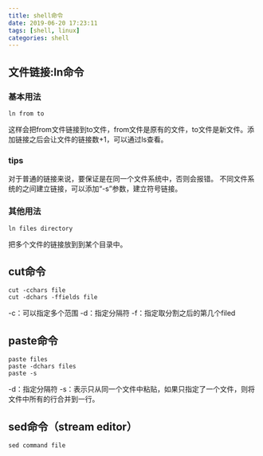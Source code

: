 ```yaml
---
title: shell命令
date: 2019-06-20 17:23:11
tags: [shell, linux]
categories: shell
---
```

## 文件链接:ln命令
### 基本用法
```
ln from to 
```
这样会把from文件链接到to文件，from文件是原有的文件，to文件是新文件。添加链接之后会让文件的链接数+1，可以通过ls查看。

### tips
对于普通的链接来说，要保证是在同一个文件系统中，否则会报错。
不同文件系统的之间建立链接，可以添加“-s”参数，建立符号链接。
### 其他用法
```
ln files directory
```
把多个文件的链接放到到某个目录中。

## cut命令
```
cut -cchars file
cut -dchars -ffields file 
```
-c：可以指定多个范围
-d：指定分隔符
-f：指定取分割之后的第几个filed
## paste命令
```
paste files
paste -dchars files
paste -s 
```
-d：指定分隔符
-s：表示只从同一个文件中粘贴，如果只指定了一个文件，则将文件中所有的行合并到一行。
## sed命令（stream editor）
```
sed command file
```
